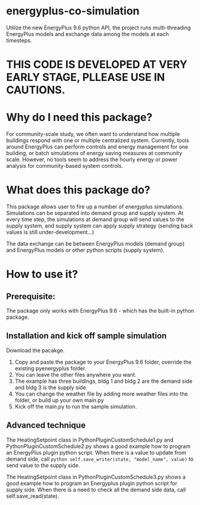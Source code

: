 # energyplus-co-simulation
 Utilize the new EnergyPlus 9.6 python API, the project runs multi-threading EnergyPlus models and exchange data among the models at each timesteps.
 
# THIS CODE IS DEVELOPED AT VERY EARLY STAGE, PLLEASE USE IN CAUTIONS.

# Why do I need this package?
For community-scale study, we often want to understand how multiple buildings respond with one or multiple centralized system. Currently, tools around EnergyPlus can perform controls and energy management for one building, or batch simulations of energy saving measures at community scale. However, no tools seem to address the hourly energy or power analysis for community-based system controls.

# What does this package do?
This package allows user to fire up a number of energyplus simulations. Simulations can be separated into demand group and supply system. At every time step, the simulations at demand group will send values to the supply system, and supply system can apply supply strategy (sending back values is still under-development...) 

The data exchange can be between EnergyPlus models (demand group) and EnergyPlus models or other python scripts (supply system).

# How to use it?
## Prerequisite:
The package only works with EnergyPlus 9.6 - which has the built-in python package.

## Installation and kick off sample simulation
Download the pacakge.
1. Copy and paste the package to your EnergyPlus 9.6 folder, override the existing pyenergyplus folder.
2. You can leave the other files anywhere you want.
3. The example has three buildings, bldg 1 and bldg 2 are the demand side and bldg 3 is the supply side.
4. You can change the weather file by adding more weather files into the folder, or build up your own main.py
5. Kick off the main.py to run the sample simulation.

## Advanced technique
The HeatingSetpoint class in PythonPluginCustomSchedule1.py and PythonPluginCustomSchedule2.py shows a good example how to program an EnergyPlus plugin python script.
When there is a value to update from demand side, call ```python self.save_writer(state, "model_name", value)``` to send value to the supply side.

The HeatingSetpoint class in PythonPluginCustomSchedule3.py shows a good example how to program an Energyplus plugin python script for supply side.
When there is a need to check all the demand side data, call self.save_read(state).

